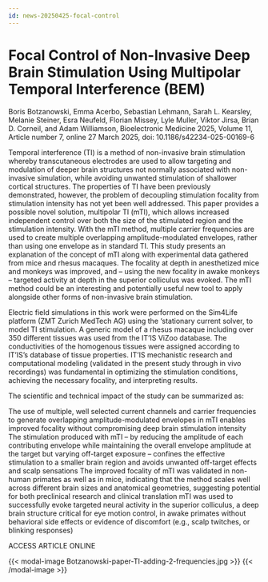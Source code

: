 ```yaml
---
id: news-20250425-focal-control
---
```

# Focal Control of Non-Invasive Deep Brain Stimulation Using Multipolar Temporal Interference (BEM)

Boris Botzanowski, Emma Acerbo, Sebastian Lehmann, Sarah L. Kearsley, Melanie Steiner, Esra Neufeld, Florian Missey, Lyle Muller, Viktor Jirsa, Brian D. Corneil, and Adam Williamson, Bioelectronic Medicine 2025, Volume 11, Article number 7, online 27 March 2025, doi: 10.1186/s42234-025-00169-6

Temporal interference (TI) is a method of non-invasive brain stimulation whereby transcutaneous electrodes are used to allow targeting and modulation of deeper brain structures not normally associated with non-invasive simulation, while avoiding unwanted stimulation of shallower cortical structures. The properties of TI have been previously demonstrated, however, the problem of decoupling stimulation focality from stimulation intensity has not yet been well addressed. This paper provides a possible novel solution, multipolar TI (mTI), which allows increased independent control over both the size of the stimulated region and the stimulation intensity. With the mTI method, multiple carrier frequencies are used to create multiple overlapping amplitude-modulated envelopes, rather than using one envelope as in standard TI. This study presents an explanation of the concept of mTI along with experimental data gathered from mice and rhesus macaques. The focality at depth in anesthetized mice and monkeys was improved, and – using the new focality in awake monkeys – targeted activity at depth in the superior colliculus was evoked. The mTI method could be an interesting and potentially useful new tool to apply alongside other forms of non-invasive brain stimulation.

Electric field simulations in this work were performed on the Sim4Life platform (ZMT Zurich MedTech AG) using the ‘stationary current solver, to model TI stimulation. A generic model of a rhesus macaque including over 350 different tissues was used from the IT’IS ViZoo database. The conductivities of the homogenous tissues were assigned according to IT’IS’s database of tissue properties. IT’IS mechanistic research and computational modeling (validated in the present study through in vivo recordings) was fundamental in optimizing the stimulation conditions, achieving the necessary focality, and interpreting results.

The scientific and technical impact of the study can be summarized as:

The use of multiple, well selected current channels and carrier frequencies to generate overlapping amplitude-modulated envelopes in mTI enables improved focality without compromising deep brain stimulation intensity
The stimulation produced with mTI – by reducing the amplitude of each contributing envelope while maintaining the overall envelope amplitude at the target but varying off-target exposure – confines the effective stimulation to a smaller brain region and avoids unwanted off-target effects and scalp sensations
The improved focality of mTI was validated in non-human primates as well as in mice, indicating that the method scales well across different brain sizes and anatomical geometries, suggesting potential for both preclinical research and clinical translation
mTI was used to successfully evoke targeted neural activity in the superior colliculus, a deep brain structure critical for eye motion control, in awake primates without behavioral side effects or evidence of discomfort (e.g., scalp twitches, or blinking responses)

ACCESS ARTICLE ONLINE

{{< modal-image Botzanowski-paper-TI-adding-2-frequencies.jpg >}} 
{{< /modal-image >}}
